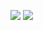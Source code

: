 ![](https://raw.githubusercontent.com/sc222an/github-stats/master/generated/overview.svg#gh-dark-mode-only)
![](https://raw.githubusercontent.com/sc222an/github-stats/master/generated/languages.svg#gh-dark-mode-only)

<!--
**sc222an/sc222an** is a ✨ _special_ ✨ repository because its `README.md` (this file) appears on your GitHub profile.

Here are some ideas to get you started:

- 🔭 I’m currently working on ...
- 🌱 I’m currently learning ...
- 👯 I’m looking to collaborate on ...
- 🤔 I’m looking for help with ...
- 💬 Ask me about ...
- 📫 How to reach me: ...
- 😄 Pronouns: ...
- ⚡ Fun fact: ...
-->
